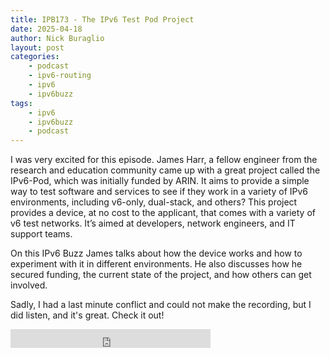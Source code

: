 ```yaml
---
title: IPB173 - The IPv6 Test Pod Project
date: 2025-04-18
author: Nick Buraglio
layout: post
categories:
    - podcast
    - ipv6-routing
    - ipv6
    - ipv6buzz
tags:
    - ipv6
    - ipv6buzz
    - podcast
---
```



I was very excited for this episode. James Harr, a fellow engineer from the research and education community came up with a great project called the IPv6-Pod, which was initially funded by ARIN. It aims to provide a simple way to test software and services to see if they work in a variety of IPv6 environments, including v6-only, dual-stack, and others? This project provides a device, at no cost to the applicant, that comes with a variety of v6 test networks. It’s aimed at developers, network engineers, and IT support teams. 

On this IPv6 Buzz James talks about how the device works and how to experiment with it in different environments. He also discusses how he secured funding, the current state of the project, and how others can get involved.

Sadly, I had a last minute conflict and could not make the recording, but I did listen, and it's great. Check it out!


<iframe width="320" height="30" src="https://packetpushers.net/?powerpress_embed=69902-podcast&amp;powerpress_player=mediaelement-audio" title="Blubrry Podcast Player" frameborder="0" scrolling="no"></iframe>


